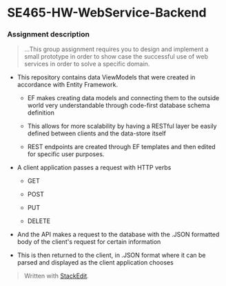 # SE465-HW-WebService-Backend

### Assignment description
> ...This group assignment requires you to design and implement a small prototype in order to show case the successful use of web services in order to solve a specific domain.

- This repository contains data ViewModels that were created in accordance with Entity Framework.

	- EF makes creating data models and connecting them to the outside world very understandable through code-first database schema definition

	- This allows for more scalability by having a RESTful layer be easily defined between clients and the data-store itself

	- REST endpoints are created through EF templates and then edited for specific user purposes.

- A client application passes a request with HTTP verbs

	- GET

	- POST

	- PUT

	- DELETE

- And the API makes a request to the database with the .JSON formatted body of the client's request for certain information

- This is then returned to the client, in .JSON format where it can be parsed and displayed as the client application chooses

  
  

> Written with [StackEdit](https://stackedit.io/).
<!--stackedit_data:
eyJoaXN0b3J5IjpbMTIxMDEwNDg0OSw0MzEyNDM1NjQsLTQ0Mj
IwNzQxM119
-->